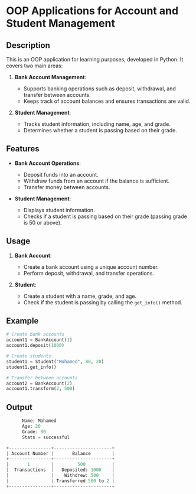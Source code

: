 # OOP Applications for Account and Student Management

## Description

This is an OOP application for learning purposes, developed in Python. It covers two main areas:

1. **Bank Account Management**: 
   - Supports banking operations such as deposit, withdrawal, and transfer between accounts.
   - Keeps track of account balances and ensures transactions are valid.

2. **Student Management**: 
   - Tracks student information, including name, age, and grade.
   - Determines whether a student is passing based on their grade.

## Features

- **Bank Account Operations**:
  - Deposit funds into an account.
  - Withdraw funds from an account if the balance is sufficient.
  - Transfer money between accounts.
  
- **Student Management**:
  - Displays student information.
  - Checks if a student is passing based on their grade (passing grade is 50 or above).

## Usage

1. **Bank Account**:
   - Create a bank account using a unique account number.
   - Perform deposit, withdrawal, and transfer operations.

2. **Student**:
   - Create a student with a name, grade, and age.
   - Check if the student is passing by calling the `get_info()` method.

## Example

```python
# Create bank accounts
account1 = BankAccount(1)
account1.deposit(1000)

# Create students
student1 = Student("Mohamed", 80, 20)
student1.get_info()

# Transfer between accounts
account2 = BankAccount(2)
account1.transform(2, 500)
```


## Output
  ```python
        Name: Mohamed
        Age: 20
        Grade: 80
        Stats = successful

  +----------------+----------------------+
| Account Number |       Balance        |
+----------------+----------------------+
|       1        |         500          |
|  Transactions  |   Deposited: 1000    |
|                |    Withdrew: 500     |
|                | Transferred 500 to 2 |
+----------------+----------------------+

